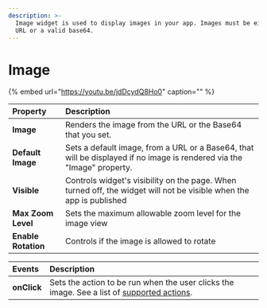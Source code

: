 ```yaml
---
description: >-
  Image widget is used to display images in your app. Images must be either a
  URL or a valid base64.
---
```


# Image

{% embed url="https://youtu.be/jdDcydQ8Ho0" caption="" %}

| Property | Description |
| :--- | :--- |
| **Image** | Renders the image from the URL or the Base64 that you set. |
| **Default Image** | Sets a default image, from a URL or a Base64, that will be displayed if no image is rendered via the "Image" property. |
| **Visible** | Controls widget's visibility on the page. When turned off, the widget will not be visible when the app is published |
| **Max Zoom Level** | Sets the maximum allowable zoom level for the image view |
| **Enable Rotation** | Controls if the image is allowed to rotate |

| Events | Description |
| :--- | :--- |
| **onClick** | Sets the action to be run when the user clicks the image. See a list of [supported actions](../core-concepts/writing-code/appsmith-framework.md). |

